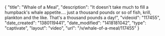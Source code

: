 {
    "title": "Whale of a Meal",
    "description": "It doesn't take much to fill a humpback's whale appetite.... just a thousand pounds or so of fish, krill, plankton and the like. That's a thousand pounds a day!",
    "videoid": "117455",
    "date_created": "1380119441",
    "date_modified": "1418181042",
    "type": "captivate",
    "layout": "video",
    "url": "\/v\/whale-of-a-meal\/117455"
}